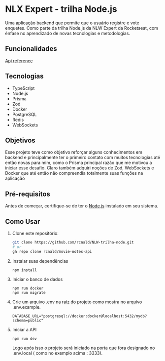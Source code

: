 # NLX Expert - trilha Node.js

Uma aplicação backend que permite que o usuário registre e vote enquetes. Como parte da trilha Node.js da NLW Expert da Rocketseat, com ênfase no aprendizado de novas tecnologias e metodologias.

## Funcionalidades

[Api reference](./API_RERFENCE.md)

## Tecnologias

- TypeScript
- Node.js
- Prisma
- Zod
- Docker
- PostgreSQL
- Redis
- WebSockets

## Objetivos

Esse projeto teve como objetivo reforçar alguns conhecimentos em backend e principalmente  ter o primeiro contato com muitos tecnologias até então novas para mim, como o Prisma principal razão que me motivou a iniciar esse desafio. Claro também adquiri noções de Zod, WebSockets e Docker que até então não compreendia totalmente suas funções na aplicação

## Pré-requisitos

Antes de começar, certifique-se de ter o [Node.js](https://nodejs.org/) instalado em seu sistema.

## Como Usar

1. Clone este repositório:
   ```bash
   git clone https://github.com/rcnald/NLW-trilha-node.git
   # or
   gh repo clone rcnald/movie-notes-api
   ```
2. Instalar suas dependências
   
    ```
    npm install
    ```
3. Iniciar o banco de dados
    ```
    npm run docker
    npm run migrate
    ```
4. Crie um arquivo .env na raiz do projeto como mostra no arquivo .env.example. 
	```
	DATABASE_URL="postgresql://docker:docker@localhost:5432/mydb?schema=public"
	```
5. Iniciar a API
    ```
    npm run dev
    ```
    Logo após isso o projeto será iniciado na porta que fora designado no .env.local ( como no exemplo acima : 3333).